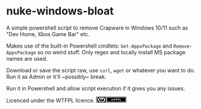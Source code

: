 # nuke-windows-bloat
A simple powershell script to remove Crapware in Windows 10/11 such as "Dev Home, Xbox Game Bar" etc.

Makes use of the built-in Powershell cmdlets: `Get-AppxPackage` and `Remove-AppxPackage` so no weird stuff. Only regex and locally install MS package names are used.

Download or save the script raw, use `curl`, `wget` or whatever you want to do. Run it as Admin or it'll ~possibly~ break.

Run it in Powershell and allow script execution if it gives you any issues.

Licenced under the WTFPL licence. ![do what the fuck you want to licence badge small](/wtfpl-badge-2.png "WTFPL Licence")
